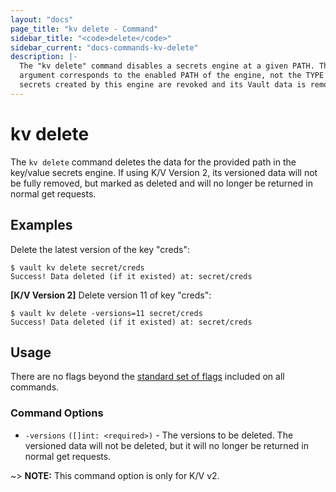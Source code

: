 ```yaml
---
layout: "docs"
page_title: "kv delete - Command"
sidebar_title: "<code>delete</code>"
sidebar_current: "docs-commands-kv-delete"
description: |-
  The "kv delete" command disables a secrets engine at a given PATH. The
  argument corresponds to the enabled PATH of the engine, not the TYPE! All
  secrets created by this engine are revoked and its Vault data is removed.
---
```


# kv delete

The `kv delete` command deletes the data for the provided path in
the key/value secrets engine. If using K/V Version 2, its versioned data will
not be fully removed, but marked as deleted and will no longer be returned in
normal get requests.

## Examples

Delete the latest version of the key "creds":

```text
$ vault kv delete secret/creds
Success! Data deleted (if it existed) at: secret/creds
```

**[K/V Version 2]** Delete version 11 of key "creds":

```text
$ vault kv delete -versions=11 secret/creds
Success! Data deleted (if it existed) at: secret/creds
```

## Usage

There are no flags beyond the [standard set of flags](/docs/commands/index.html)
included on all commands.


### Command Options

- `-versions` `([]int: <required>)` - The versions to be deleted. The versioned
data will not be deleted, but it will no longer be returned in normal get
requests.

~> **NOTE:** This command option is only for K/V v2.
